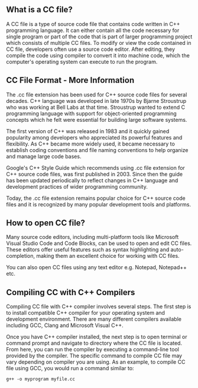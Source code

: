 ## What is a CC file?

A CC file is a type of source code file that contains code written in C++ programming language. It can either contain all the code necessary for single program or part of the code that is part of larger programming project which consists of multiple CC files. To modify or view the code contained in CC file, developers often use a source code editor. After editing, they compile the code using compiler to convert it into machine code, which the computer's operating system can execute to run the program.

## CC File Format - More Information

The .cc file extension has been used for C++ source code files for several decades. C++ language was developed in late 1970s by Bjarne Stroustrup who was working at Bell Labs at that time. Stroustrup wanted to extend C programming language with support for object-oriented programming concepts which he felt were essential for building large software systems.

The first version of C++ was released in 1983 and it quickly gained popularity among developers who appreciated its powerful features and flexibility. As C++ became more widely used, it became necessary to establish coding conventions and file naming conventions to help organize and manage large code bases.

Google's C++ Style Guide which recommends using .cc file extension for C++ source code files, was first published in 2003. Since then the guide has been updated periodically to reflect changes in C++ language and development practices of wider programming community.

Today, the .cc file extension remains popular choice for C++ source code files and it is recognized by many popular development tools and platforms.

## How to open CC file?

Many source code editors, including multi-platform tools like Microsoft Visual Studio Code and Code Blocks, can be used to open and edit CC files. These editors offer useful features such as syntax highlighting and auto-completion, making them an excellent choice for working with CC files.

You can also open CC files using any text editor e.g. Notepad, Notepad++ etc.

## Compiling CC with C++ Compilers

Compiling CC file with C++ compiler involves several steps. The first step is to install compatible C++ compiler for your operating system and development environment. There are many different compilers available including GCC, Clang and Microsoft Visual C++.

Once you have C++ compiler installed, the next step is to open terminal or command prompt and navigate to directory where the CC file is located. From here, you can run the compiler by executing a command-line tool provided by the compiler. The specific command to compile CC file may vary depending on compiler you are using. As an example, to compile CC file using GCC, you would run a command similar to:

```
g++ -o myprogram myfile.cc
```
